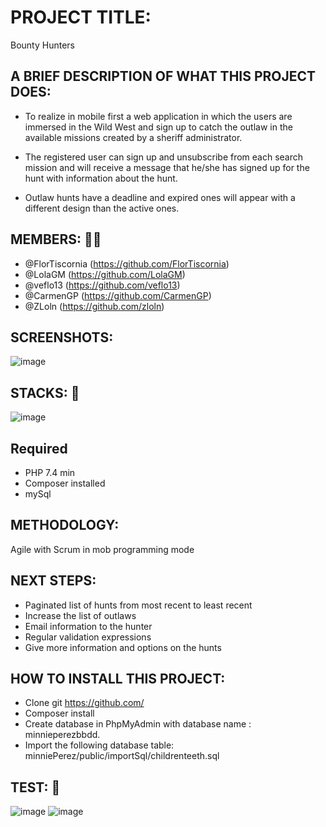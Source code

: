 # PROJECT TITLE:
Bounty Hunters
## A BRIEF DESCRIPTION OF WHAT THIS PROJECT DOES:
- To realize in mobile first a web application in which the users are immersed in the Wild West and sign up to catch the outlaw in the available missions created by a sheriff administrator.

- The registered user can sign up and unsubscribe from each search mission and will receive a message that he/she has signed up for the hunt with information about the hunt.

- Outlaw hunts have a deadline and expired ones will appear with a different design than the active ones.

## MEMBERS: 👩‍💻
- @FlorTiscornia
(https://github.com/FlorTiscornia)
- @LolaGM
(https://github.com/LolaGM)
- @veflo13
(https://github.com/veflo13)
- @CarmenGP
(https://github.com/CarmenGP)
- @ZLoln
(https://github.com/zloln)

## SCREENSHOTS:
![image](https://user-images.githubusercontent.com/116561400/212030568-a92243a8-e6f7-4b7b-af65-eb6059cb2b17.png)
## STACKS: 🔧
![image](https://user-images.githubusercontent.com/116561400/212031741-ce353bdc-46a2-4c82-b1a4-0774c9a327cc.png)
## Required
* PHP 7.4 min
* Composer installed
* mySql
## METHODOLOGY:
Agile with Scrum in mob programming mode
## NEXT STEPS:
- Paginated list of hunts from most recent to least recent
- Increase the list of outlaws
- Email information to the hunter
- Regular validation expressions
- Give more information and options on the hunts
## HOW TO INSTALL THIS PROJECT:
* Clone git https://github.com/
* Composer install
* Create database in PhpMyAdmin with database name : minnieperezbbdd.
* Import the following database table: minniePerez/public/importSql/childrenteeth.sql
## TEST: 👀
![image](https://user-images.githubusercontent.com/116561400/212028967-d6bff30a-ecde-4f44-a7fb-80bcda55ef50.png)
![image](https://user-images.githubusercontent.com/116561400/212029841-c8491e83-4d5b-4d08-b9fe-32644e4bb59e.png)

